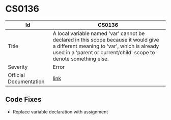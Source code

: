 # CS0136

| Id                     | CS0136                                                                                                                                                                                                  |
| ---------------------- | ------------------------------------------------------------------------------------------------------------------------------------------------------------------------------------------------------- |
| Title                  | A local variable named 'var' cannot be declared in this scope because it would give a different meaning to 'var', which is already used in a 'parent or current/child' scope to denote something else\. |
| Severity               | Error                                                                                                                                                                                                   |
| Official Documentation | [link](http://docs.microsoft.com/en-us/dotnet/csharp/misc/cs0136)                                                                                                                                       |

## Code Fixes

* Replace variable declaration with assignment
